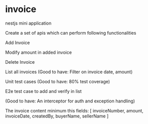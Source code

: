 # invoice
nestjs mini application 


Create a set of apis which can perform following functionalities

Add Invoice

Modify amount in added invoice

Delete Invoice

List all invoices (Good to have: Filter on invoice date, amount)

Unit test cases (Good to have: 80% test coverage)

E2e test case to add and verify in list

(Good to have: An interceptor for auth and exception handling)

The invoice content minimum this fields: 
[ invoiceNumber, amount, invoiceDate, createdBy, buyerName, sellerName ]
